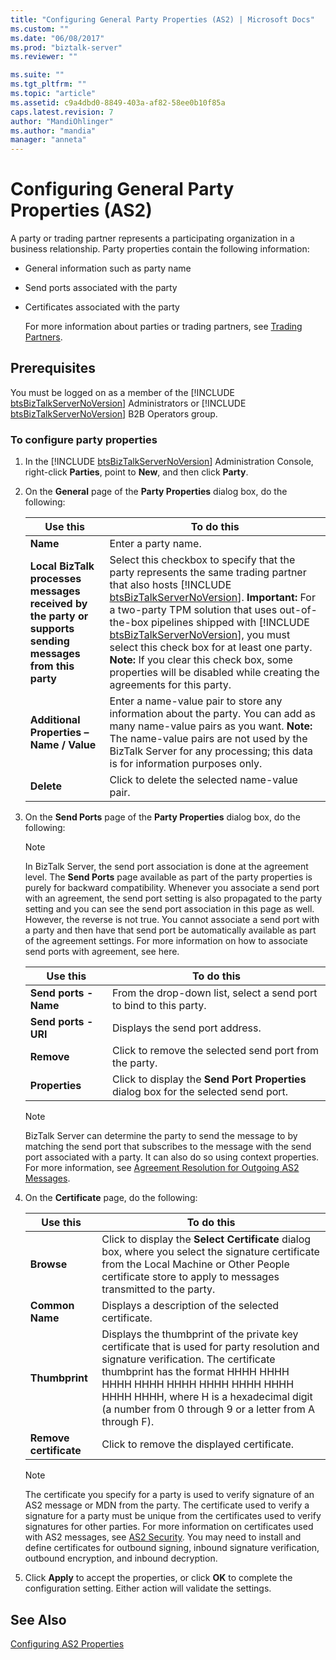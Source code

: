 ```yaml
---
title: "Configuring General Party Properties (AS2) | Microsoft Docs"
ms.custom: ""
ms.date: "06/08/2017"
ms.prod: "biztalk-server"
ms.reviewer: ""

ms.suite: ""
ms.tgt_pltfrm: ""
ms.topic: "article"
ms.assetid: c9a4dbd0-8849-403a-af82-58ee0b10f85a
caps.latest.revision: 7
author: "MandiOhlinger"
ms.author: "mandia"
manager: "anneta"
---
```

# Configuring General Party Properties (AS2)
A party or trading partner represents a participating organization in a business relationship. Party properties contain the following information:  

- General information such as party name  

- Send ports associated with the party  

- Certificates associated with the party  

  For more information about parties or trading partners, see [Trading Partners](../core/trading-partners-and-business-profiles.md).  

## Prerequisites  
 You must be logged on as a member of the [!INCLUDE [btsBizTalkServerNoVersion](../includes/btsbiztalkservernoversion-md.md)] Administrators or [!INCLUDE [btsBizTalkServerNoVersion](../includes/btsbiztalkservernoversion-md.md)] B2B Operators group.  

### To configure party properties  

1. In the [!INCLUDE [btsBizTalkServerNoVersion](../includes/btsbiztalkservernoversion-md.md)] Administration Console, right-click <strong>Parties</strong>, point to <strong>New</strong>, and then click <strong>Party</strong>.  

2. On the **General** page of the **Party Properties** dialog box, do the following:  


   |                                                       Use this                                                       |                                                                                                                                                                                                                                                                                    To do this                                                                                                                                                                                                                                                                                     |
   |----------------------------------------------------------------------------------------------------------------------|-----------------------------------------------------------------------------------------------------------------------------------------------------------------------------------------------------------------------------------------------------------------------------------------------------------------------------------------------------------------------------------------------------------------------------------------------------------------------------------------------------------------------------------------------------------------------------------|
   |                                                <strong>Name</strong>                                                 |                                                                                                                                                                                                                                                                                Enter a party name.                                                                                                                                                                                                                                                                                |
   | <strong>Local BizTalk processes messages received by the party or supports sending messages from this party</strong> | Select this checkbox to specify that the party represents the same trading partner that also hosts [!INCLUDE [btsBizTalkServerNoVersion](../includes/btsbiztalkservernoversion-md.md)]. <strong>Important:</strong>  For a two-party TPM solution that uses out-of-the-box pipelines shipped with [!INCLUDE [btsBizTalkServerNoVersion](../includes/btsbiztalkservernoversion-md.md)], you must select this check box for at least one party. <strong>Note:</strong>  If you clear this check box, some properties will be disabled while creating the agreements for this party. |
   |                                <strong>Additional Properties – Name / Value</strong>                                 |                                                                                                                                                        Enter a name-value pair to store any information about the party. You can add as many name-value pairs as you want. <strong>Note:</strong>  The name-value pairs are not used by the BizTalk Server for any processing; this data is for information purposes only.                                                                                                                                                        |
   |                                               <strong>Delete</strong>                                                |                                                                                                                                                                                                                                                                   Click to delete the selected name-value pair.                                                                                                                                                                                                                                                                   |


3. On the **Send Ports** page of the **Party Properties** dialog box, do the following:  

   > [!NOTE]
   >  In BizTalk Server, the send port association is done at the agreement level. The **Send Ports** page available as part of the party properties is purely for backward compatibility. Whenever you associate a send port with an agreement, the send port setting is also propagated to the party setting and you can see the send port association in this page as well. However, the reverse is not true. You cannot associate a send port with a party and then have that send port be automatically available as part of the agreement settings. For more information on how to associate send ports with agreement, see here.  

   |Use this|To do this|  
   |--------------|----------------|  
   |**Send ports - Name**|From the drop-down list, select a send port to bind to this party.|  
   |**Send ports - URI**|Displays the send port address.|  
   |**Remove**|Click to remove the selected send port from the party.|  
   |**Properties**|Click to display the **Send Port Properties** dialog box for the selected send port.|  

   > [!NOTE]
   >  BizTalk Server can determine the party to send the message to by matching the send port that subscribes to the message with the send port associated with a party. It can also do so using context properties. For more information, see [Agreement Resolution for Outgoing AS2 Messages](../core/agreement-resolution-for-outgoing-as2-messages.md).  

4. On the **Certificate** page, do the following:  

   |Use this|To do this|  
   |--------------|----------------|  
   |**Browse**|Click to display the **Select Certificate** dialog box, where you select the signature certificate from the Local Machine or Other People certificate store to apply to messages transmitted to the party.|  
   |**Common Name**|Displays a description of the selected certificate.|  
   |**Thumbprint**|Displays the thumbprint of the private key certificate that is used for party resolution and signature verification. The certificate thumbprint has the format HHHH HHHH HHHH HHHH HHHH HHHH HHHH HHHH HHHH HHHH, where H is a hexadecimal digit (a number from 0 through 9 or a letter from A through F).|  
   |**Remove certificate**|Click to remove the displayed certificate.|  

   > [!NOTE]
   >  The certificate you specify for a party is used to verify signature of an AS2 message or MDN from the party. The certificate used to verify a signature for a party must be unique from the certificates used to verify signatures for other parties. For more information on certificates used with AS2 messages, see [AS2 Security](../core/as2-security.md). You may need to install and define certificates for outbound signing, inbound signature verification, outbound encryption, and inbound decryption.  

5. Click **Apply** to accept the properties, or click **OK** to complete the configuration setting. Either action will validate the settings.  

## See Also  
 [Configuring AS2 Properties](../core/configuring-as2-properties.md)